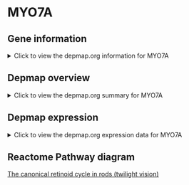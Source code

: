 <h1>MYO7A</h1>

<h2>Gene information</h2>
<details>
  <summary>Click to view the depmap.org information for MYO7A</summary>
  <iframe src="https://depmap.org/portal/gene/MYO7A?tab=about" style="border:none;width:100%;height:800px"></iframe>
</details>

<h2>Depmap overview</h2>
<details>
  <summary>Click to view the depmap.org summary for MYO7A</summary>
  <iframe src="https://depmap.org/portal/gene/MYO7A?tab=overview" style="border:none;width:100%;height:800px"></iframe>
</details>

<h2>Depmap expression</h2>
<details>
  <summary>Click to view the depmap.org expression data for MYO7A</summary>
  <iframe src="https://depmap.org/portal/gene/MYO7A?tab=characterization" style="border:none;width:100%;height:800px"></iframe>
</details>



<h2>Reactome Pathway diagram</h2>
<a href="https://reactome.org/PathwayBrowser/#/R-HSA-2453902" target="_BLANK">The canonical retinoid cycle in rods (twilight vision)</a>




